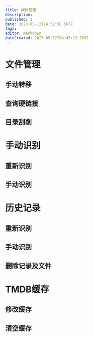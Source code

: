 ```yaml
---
title: 媒体管理
description: 
published: 1
date: 2023-05-12T14:32:58.567Z
tags: 
editor: markdown
dateCreated: 2023-05-12T04:45:12.703Z
---
```


# 文件管理
## 手动转移
## 查询硬链接
## 目录刮削

# 手动识别
## 重新识别
## 手动识别

# 历史记录
## 重新识别
## 手动识别
## 删除记录及文件

# TMDB缓存
## 修改缓存
## 清空缓存